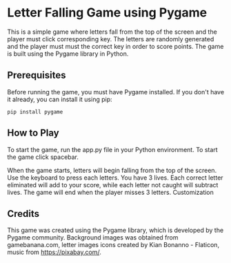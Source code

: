 # Letter Falling Game using Pygame

This is a simple game where letters fall from the top of the screen and the player must click corresponding key. The letters are randomly generated and the player must must the correct key in order to score points. The game is built using the Pygame library in Python.

## Prerequisites

Before running the game, you must have Pygame installed. If you don't have it already, you can install it using pip:

    pip install pygame

## How to Play

To start the game, run the app.py file in your Python environment. To start the game click spacebar.

When the game starts, letters will begin falling from the top of the screen. Use the keyboard to press each letters. You have 3 lives. Each correct letter eliminated will add to your score, while each letter not caught will subtract lives. The game will end when the player misses 3 letters.
Customization

## Credits

This game was created using the Pygame library, which is developed by the Pygame community. Background images was obtained from gamebanana.com, letter images icons created by Kian Bonanno - Flaticon, music from https://pixabay.com/.